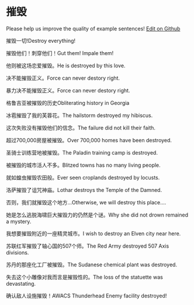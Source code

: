 # 摧毁

Please help us improve the quality of example sentences! [Edit on Github](https://github.com/jiyushe/jiyu-example-sentence-source/blob/main/chinese/cuihui.md)

<p><span class="chinese">摧毁一切!</span><span class="english">Destroy everything!</span></p>

<p><span class="chinese">摧毁他们！刺穿他们！</span><span class="english">Gut them! Impale them!</span></p>

<p><span class="chinese">他则被这场恋爱摧毁。</span><span class="english">He is destroyed by this love.</span></p>

<p><span class="chinese">决不能摧毁正义。</span><span class="english">Force can never destory right.</span></p>

<p><span class="chinese">暴力决不能摧毁正义。</span><span class="english">Force can never destory right.</span></p>

<p><span class="chinese">格鲁吉亚被摧毁的历史</span><span class="english">Obliterating history in Georgia</span></p>

<p><span class="chinese">冰雹摧毁了我的芙蓉花。</span><span class="english">The hailstorm destroyed my hibiscus.</span></p>

<p><span class="chinese">这次失败没有摧毁他们的信念。</span><span class="english">The failure did not kill their faith.</span></p>

<p><span class="chinese">超过700,000房屋被摧毁。</span><span class="english">Over 700,000 homes have been destroyed.</span></p>

<p><span class="chinese">圣骑士训练营地被摧毁。</span><span class="english">The Paladin training camp is destroyed.</span></p>

<p><span class="chinese">被摧毁的城市活人不多。</span><span class="english">Blitzed towns has no many living people.</span></p>

<p><span class="chinese">就如蝗虫摧毁农田般。</span><span class="english">Ever seen croplands destroyed by locusts.</span></p>

<p><span class="chinese">洛萨摧毁了诅咒神庙。</span><span class="english">Lothar destroys the Temple of the Damned.</span></p>

<p><span class="chinese">否则，我们就摧毁这个地方…</span><span class="english">Otherwise, we will destroy this place....</span></p>

<p><span class="chinese">她是怎么逃脱海啸巨大摧毁力的仍然是个谜。</span><span class="english">Why she did not drown remained a mystery.</span></p>

<p><span class="chinese">我想要摧毁附近的一座精灵城市。</span><span class="english">I wish to destroy an Elven city near here.</span></p>

<p><span class="chinese">苏联红军摧毁了轴心国的507个师。</span><span class="english">The Red Army destroyed 507 Axis divisions.</span></p>

<p><span class="chinese">苏丹的那座化工厂被摧毁。</span><span class="english">The Sudanese chemical plant was destroyed.</span></p>

<p><span class="chinese">失去这个小雕像对我而言是摧毁性的。</span><span class="english">The loss of the statuette was devastating.</span></p>

<p><span class="chinese">确认敌人设施摧毁！</span><span class="english">AWACS Thunderhead Enemy facility destroyed!</span></p>

